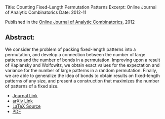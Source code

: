 Title: Counting Fixed-Length Permutation Patterns
Excerpt: Online Journal of Analytic Combinatorics
Date: 2012-11

Published in the 
[Online Journal of Analytic Combinatorics](http://www.math.rochester.edu/ojac), 
2012


## Abstract:

We consider the problem of packing fixed-length patterns into a permutation, and 
develop a connection between the number of large patterns and the number of 
bonds in a permutation. Improving upon a result of Kaplansky and Wolfowitz, we 
obtain exact values for the expectation and variance for the number of large 
patterns in a random permutation. Finally, we are able to generalize the idea of 
bonds to obtain results on fixed-length patterns of any size, and present a 
construction that maximizes the number of patterns of a fixed size.

- [Journal Link](http://www.math.rochester.edu/ojac/articles.html#issue7)
- [arXiv Link](http://arxiv.org/abs/1211.7117)
- [LaTeX Source]({filename}/pdfs/fixpat.tex)
- [PDF]({filename}/pdfs/fixpat.pdf)
